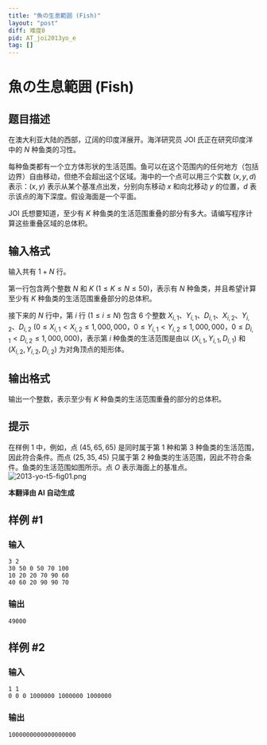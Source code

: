 ```yaml
---
title: "魚の生息範囲 (Fish)"
layout: "post"
diff: 难度0
pid: AT_joi2013yo_e
tag: []
---
```


# 魚の生息範囲 (Fish)

## 题目描述

在澳大利亚大陆的西部，辽阔的印度洋展开。海洋研究员 JOI 氏正在研究印度洋中的 $N$ 种鱼类的习性。

每种鱼类都有一个立方体形状的生活范围。鱼可以在这个范围内的任何地方（包括边界）自由移动，但绝不会超出这个区域。海中的一个点可以用三个实数 $(x, y, d)$ 表示：$(x, y)$ 表示从某个基准点出发，分别向东移动 $x$ 和向北移动 $y$ 的位置，$d$ 表示该点的海下深度。假设海面是一个平面。

JOI 氏想要知道，至少有 $K$ 种鱼类的生活范围重叠的部分有多大。请编写程序计算这些重叠区域的总体积。

## 输入格式

输入共有 $1 + N$ 行。

第一行包含两个整数 $N$ 和 $K$ ($1 \leq K \leq N \leq 50$)，表示有 $N$ 种鱼类，并且希望计算至少有 $K$ 种鱼类的生活范围重叠部分的总体积。

接下来的 $N$ 行中，第 $i$ 行 ($1 \leq i \leq N$) 包含 $6$ 个整数 $X_{i,1}$、$Y_{i,1}$、$D_{i,1}$、$X_{i,2}$、$Y_{i,2}$、$D_{i,2}$ ($0 \leq X_{i,1} < X_{i,2} \leq 1,000,000$，$0 \leq Y_{i,1} < Y_{i,2} \leq 1,000,000$，$0 \leq D_{i,1} < D_{i,2} \leq 1,000,000$)，表示第 $i$ 种鱼类的生活范围是由以 $(X_{i,1}, Y_{i,1}, D_{i,1})$ 和 $(X_{i,2}, Y_{i,2}, D_{i,2})$ 为对角顶点的矩形体。

## 输出格式

输出一个整数，表示至少有 $K$ 种鱼类的生活范围重叠的部分的总体积。

## 提示
在样例 1 中，例如，点 $(45, 65, 65)$ 是同时属于第 $1$ 种和第 $3$ 种鱼类的生活范围，因此符合条件。而点 $(25, 35, 45)$ 只属于第 $2$ 种鱼类的生活范围，因此不符合条件。鱼类的生活范围如图所示。点 $O$ 表示海面上的基准点。![2013-yo-t5-fig01.png](https://img.atcoder.jp/joi2013yo/2013-yo-t5-fig01.png)

 **本翻译由 AI 自动生成**

## 样例 #1

### 输入

```
3 2
30 50 0 50 70 100
10 20 20 70 90 60
40 60 20 90 90 70
```

### 输出

```
49000
```

## 样例 #2

### 输入

```
1 1
0 0 0 1000000 1000000 1000000
```

### 输出

```
1000000000000000000
```

